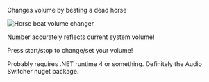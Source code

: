 Changes volume by beating a dead horse

![Horse beat volume changer](https://i.imgur.com/JtGreo2.gif)

Number accurately reflects current system volume!

Press start/stop to change/set your volume!

Probably requires .NET runtime 4 or something. Definitely the Audio Switcher nuget package.
